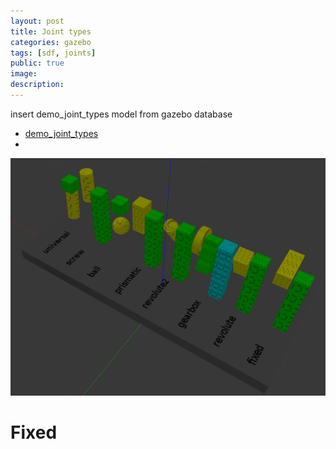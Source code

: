 ```yaml
---
layout: post
title: Joint types
categories: gazebo
tags: [sdf, joints]
public: true
image: 
description: 
---
```


insert demo_joint_types model from gazebo database
- [demo_joint_types](https://github.com/osrf/gazebo_models/tree/master/demo_joint_types)
- 
![](/images/2020-07-04-22-56-46.png)

# Fixed